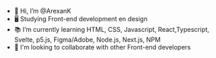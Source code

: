 - 👋 Hi, I’m @ArexanK
- 🖥 Studying Front-end development en design
- 📚 I’m currently learning HTML, CSS, Javascript, React,Typescript, Svelte, p5.js, Figma/Adobe, Node.js, Next.js, NPM
- 👥 I'm looking to collaborate with other Front-end developers  


<!---
ArexanK/ArexanK is a ✨ special ✨ repository because its `README.md` (this file) appears on your GitHub profile.
You can click the Preview link to take a look at your changes.
--->
